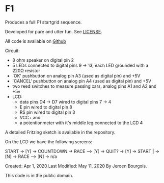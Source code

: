 # F1

Produces a full F1 startgrid sequence.

Developed for pure and utter fun. See [LICENSE](LICENSE).

All code is available on [Github](https://github.com/jeroenbourgois/f1)

Circuit:
- 8 ohm speaker on digital pin 2
- 5 LEDs connected to digital pins 9 -> 13,
  each LED grounded with a 220Ω resistor
- 'OK' pushbutton on analog pin A3 (used as digital pin) and +5V
- 'CANCEL' pushbutton on analog pin A4 (used as digital pin) and +5V
- two reed switches to measure passing cars, analog pins A1 and A2 and +5v
- LCD:
   - data pins D4 -> D7 wired to digital pins 7 -> 4
   - E pin wired to digital pin 8
   - RS pin wired to digital pin 3
   - VCC+ and
   - a potentionmeter with it's middle leg connected to the LCD 4

A detailed Fritzing sketch is available in the repository.

On the LCD we have the following screens:

START -> [Y] -> COUNTDOWN -> RACE --> [Y] -> QUIT? -> [Y] -> START
                                  |                -> [N] -> RACE
                                  --> [N] -> n/a

Created:       Apr 1, 2020
Last Modified: May 11, 2020
By Jeroen Bourgois.

This code is in the public domain.
